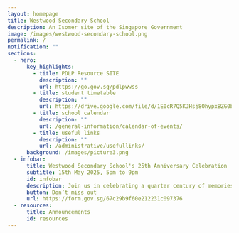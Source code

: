 ```yaml
---
layout: homepage
title: Westwood Secondary School
description: An Isomer site of the Singapore Government
image: /images/westwood-secondary-school.png
permalink: /
notification: ""
sections:
  - hero:
      key_highlights:
        - title: PDLP Resource SITE
          description: ""
          url: https://go.gov.sg/pdlpwwss
        - title: student timetable
          description: ""
          url: https://drive.google.com/file/d/1E0cR7Q5KJHsj8OhypxBZG0bIk8ohcNrI/view?usp=sharing
        - title: school calendar
          description: ""
          url: /general-information/calendar-of-events/
        - title: useful links
          description: ""
          url: /administrative/usefullinks/
      background: /images/picture3.png
  - infobar:
      title: Westwood Secondary School's 25th Anniversary Celebration
      subtitle: 15th May 2025, 5pm to 9pm
      id: infobar
      description: Join us in celebrating a quarter century of memories and milestones! 🥳✨
      button: Don’t miss out
      url: https://form.gov.sg/67c29b9f60e212231c097376
  - resources:
      title: Announcements
      id: resources
---
```

